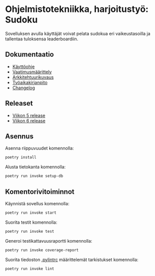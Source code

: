 # Ohjelmistotekniikka, harjoitustyö: Sudoku

Sovelluksen avulla käyttäjät voivat pelata sudokua eri vaikeustasoilla ja tallentaa tuloksensa leaderboardiin.

## Dokumentaatio

- [Käyttöohje](https://github.com/uyenmh/ot-harjoitustyo/blob/master/dokumentaatio/kayttoohje.md)
- [Vaatimusmäärittely](https://github.com/uyenmh/ot-harjoitustyo/blob/master/dokumentaatio/vaatimusmaarittely.md)
- [Arkkitehtuurikuvaus](https://github.com/uyenmh/ot-harjoitustyo/blob/master/dokumentaatio/arkkitehtuuri.md)
- [Työaikakirjanpito](https://github.com/uyenmh/ot-harjoitustyo/blob/master/dokumentaatio/tuntikirjanpito.md)
- [Changelog](https://github.com/uyenmh/ot-harjoitustyo/blob/master/dokumentaatio/changelog.md)


## Releaset

- [Viikon 5 release](https://github.com/uyenmh/ot-harjoitustyo/releases/tag/viikko5)
- [Viikon 6 release](https://github.com/uyenmh/ot-harjoitustyo/releases/tag/viikko6)

## Asennus

Asenna riippuvuudet komennolla:
```bash
poetry install
```

Alusta tietokanta komennolla:
```bash
poetry run invoke setup-db
```

## Komentorivitoiminnot 

Käynnistä sovellus komennolla:
```bash
poetry run invoke start
```

Suorita testit komennolla:
```bash
poetry run invoke test
```

Generoi testikattavuusraportti komennolla:
```bash
poetry run invoke coverage-report
```
Suorita tiedoston [.pylintrc](https://github.com/uyenmh/ot-harjoitustyo/blob/master/.pylintrc) määrittelemät tarkistukset komennolla:
```bash
poetry run invoke lint
```
